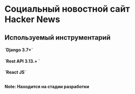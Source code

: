 # Cоциальный новостной сайт Hacker News

## Используемый инструментарий

<h4>`Django 3.7+`</h4>
<h4>`Rest API 3.13.+ `</h4>
<h4>`React JS`</h4>

## 

**Note: Находится на стадии разработки**